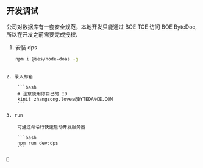 ## 开发调试

公司对数据库有一套安全规范，本地开发只能通过 BOE TCE 访问 BOE ByteDoc, 所以在开发之前需要完成授权.

<!-- 1. 录入个人邮箱

   [kerberos 配置手册](https://bytedance.feishu.cn/docs/fUsddenz4OGS06NM2VOVWa)

   ```
   // 后缀一定要大写
   kinit xxx@BYTEDANCE.COM
   ```

2. 配置 dios

   [dios 工具使用说明](https://bytedance.feishu.cn/wiki/wikcnOcSbODdGuXbpSsUAiwQhgc#)

   ```
   dios -p inspire.editor.catelog env | grep SEC_TOKEN_STRING
   export SEC_TOKEN_STRING = xxxx
   ``` -->

1. 安装 dps

   ```bash
   npm i @ies/node-doas -g
   ```

````

2. 录入邮箱

    ```bash
    # 注意使用你自己的 ID
    kinit zhangsong.loves@BYTEDANCE.COM
    ```

3. run

    可通过命令行快速启动开发服务器

    ```bash
    npm run dev:dps
    ```


````
